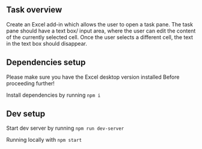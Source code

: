 ## Task overview

Create an Excel add-in which allows the user to open a task pane. The task pane 
should have a text box/ input area, where the user can edit the content of the currently selected cell. 
Once the user selects a different cell, the text in the text box should disappear.

## Dependencies setup
Please make sure you have the Excel desktop version installed Before proceeding further!

Install dependencies by running `npm i`


## Dev setup
Start dev server by running `npm run dev-server`

Running locally with `npm start`